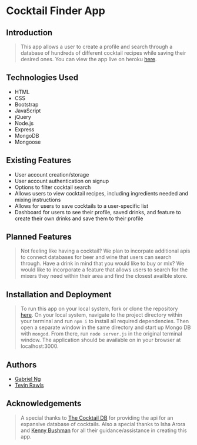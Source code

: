 # Cocktail Finder App

## Introduction

> This app allows a user to create a profile and search through a database of hundreds of different cocktail recipes while saving their desired ones. You can view the app live on heroku [here](https://cocktailfinder.herokuapp.com/).

## Technologies Used

* HTML
* CSS
* Bootstrap
* JavaScript
* jQuery
* Node.js
* Express
* MongoDB
* Mongoose

## Existing Features

* User account creation/storage
* User account authentication on signup
* Options to filter cocktail search
* Allows users to view cocktail recipes, including ingredients needed and mixing instructions
* Allows for users to save cocktails to a user-specific list
* Dashboard for users to see their profile, saved drinks, and feature to create their own drinks and save them to their profile

## Planned Features

> Not feeling like having a cocktail? We plan to incorpate additional apis to connect databases for beer and wine that users can search through. Have a drink in mind that you would like to buy or mix? We would like to incorporate a feature that allows users to search for the mixers they need within their area and find the closest availble store.


## Installation and Deployment

> To run this app on your local system, fork or clone the repository [here](https://git.generalassemb.ly/gabe-ng/cocktail-finder). On your local system, navigate to the project directory within your terminal and run `npm i` to install all required dependencies. Then open a separate window in the same directory and start up Mongo DB with `mongod`. From there, run `node server.js` in the original terminal window. The application should be available on in your browser at localhost:3000.

## Authors

* [Gabriel Ng](https://github.com/gabe-ng)
* [Tevin Rawls](https://git.generalassemb.ly/t10chap)

## Acknowledgements

> A special thanks to [The Cocktail DB](https://www.thecocktaildb.com/) for providing the api for an expansive database of cocktails.
> Also a special thanks to Isha Arora and [Kenny Bushman](https://github.com/kbbushman) for all their guidance/assistance in creating this app.

